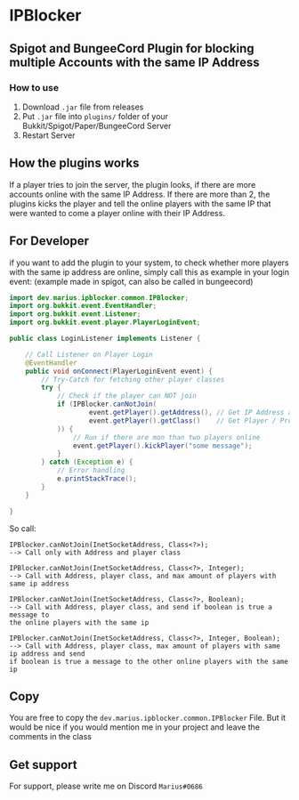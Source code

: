 # IPBlocker
## Spigot and BungeeCord Plugin for blocking multiple Accounts with the same IP Address

### How to use
1. Download `.jar` file from releases
2. Put `.jar` file into `plugins/` folder of your Bukkit/Spigot/Paper/BungeeCord Server
3. Restart Server

## How the plugins works
If a player tries to join the server, the plugin looks, if there are more accounts online with the same IP Address. If there are more than 2, the plugins kicks the player and tell the online players with the same IP that were wanted to come a player online with their IP Address.

## For Developer
if you want to add the plugin to your system, to check whether more players with the same ip address are online, simply call this as example in your login event: (example made in spigot, can also be called in bungeecord)

````java
import dev.marius.ipblocker.common.IPBlocker;
import org.bukkit.event.EventHandler;
import org.bukkit.event.Listener;
import org.bukkit.event.player.PlayerLoginEvent;

public class LoginListener implements Listener {

    // Call Listener on Player Login
    @EventHandler
    public void onConnect(PlayerLoginEvent event) {
        // Try-Catch for fetching other player classes
        try {
            // Check if the player can NOT join
            if (IPBlocker.canNotJoin(
                    event.getPlayer().getAddress(), // Get IP Address as InetSocketAddress
                    event.getPlayer().getClass()    // Get Player / ProxiedPlayer class
            )) {
                // Run if there are mon than two players online
                event.getPlayer().kickPlayer("some message");
            }
        } catch (Exception e) {
            // Error handling
            e.printStackTrace();
        }
    }

}
````

So call: 
`````
IPBlocker.canNotJoin(InetSocketAddress, Class<?>);
--> Call only with Address and player class

IPBlocker.canNotJoin(InetSocketAddress, Class<?>, Integer);
--> Call with Address, player class, and max amount of players with same ip address

IPBlocker.canNotJoin(InetSocketAddress, Class<?>, Boolean);
--> Call with Address, player class, and send if boolean is true a message to 
the online players with the same ip

IPBlocker.canNotJoin(InetSocketAddress, Class<?>, Integer, Boolean);
--> Call with Address, player class, max amount of players with same ip address and send 
if boolean is true a message to the other online players with the same ip
`````

## Copy
You are free to copy the `dev.marius.ipblocker.common.IPBlocker` File. But it would be nice if you would mention me in your project and leave the comments in the class

## Get support
For support, please write me on Discord `Marius#0686`